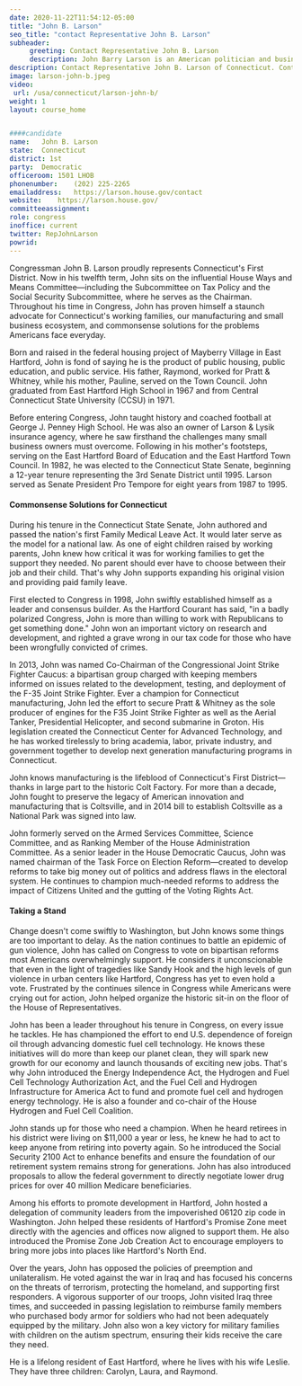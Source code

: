 ```yaml
---
date: 2020-11-22T11:54:12-05:00
title: "John B. Larson"
seo_title: "contact Representative John B. Larson"
subheader:
     greeting: Contact Representative John B. Larson 
     description: John Barry Larson is an American politician and businessman serving as the U.S. Representative for Connecticut's 1st congressional district, serving since 1999. The district is based in the state capital, Hartford. He is a member of the Democratic Party. Larson is the former chairman of the House Democratic Caucus.
description: Contact Representative John B. Larson of Connecticut. Contact information for John B. Larson includes email address, phone number, and mailing address.
image: larson-john-b.jpeg
video: 
 url: /usa/connecticut/larson-john-b/
weight: 1
layout: course_home


####candidate
name:	John B. Larson
state:	Connecticut
district: 1st
party:	Democratic
officeroom:	1501 LHOB
phonenumber:	(202) 225-2265
emailaddress:	https://larson.house.gov/contact
website:	https://larson.house.gov/
committeeassignment: 
role: congress
inoffice: current
twitter: RepJohnLarson
powrid: 
---
```


Congressman John B. Larson proudly represents Connecticut's First District. Now in his twelfth term, John sits on the influential House Ways and Means Committee—including the Subcommittee on Tax Policy and the Social Security Subcommittee, where he serves as the Chairman. Throughout his time in Congress, John has proven himself a staunch advocate for Connecticut's working families, our manufacturing and small business ecosystem, and commonsense solutions for the problems Americans face everyday.

Born and raised in the federal housing project of Mayberry Village in East Hartford, John is fond of saying he is the product of public housing, public education, and public service. His father, Raymond, worked for Pratt & Whitney, while his mother, Pauline, served on the Town Council. John graduated from East Hartford High School in 1967 and from Central Connecticut State University (CCSU) in 1971.

Before entering Congress, John taught history and coached football at George J. Penney High School. He was also an owner of Larson & Lysik insurance agency, where he saw firsthand the challenges many small business owners must overcome. Following in his mother's footsteps, serving on the East Hartford Board of Education and the East Hartford Town Council. In 1982, he was elected to the Connecticut State Senate, beginning a 12-year tenure representing the 3rd Senate District until 1995. Larson served as Senate President Pro Tempore for eight years from 1987 to 1995.

#### Commonsense Solutions for Connecticut
During his tenure in the Connecticut State Senate, John authored and passed the nation's first Family Medical Leave Act. It would later serve as the model for a national law. As one of eight children raised by working parents, John knew how critical it was for working families to get the support they needed. No parent should ever have to choose between their job and their child. That's why John supports expanding his original vision and providing paid family leave.

First elected to Congress in 1998, John swiftly established himself as a leader and consensus builder. As the Hartford Courant has said, "in a badly polarized Congress, John is more than willing to work with Republicans to get something done." John won an important victory on research and development, and righted a grave wrong in our tax code for those who have been wrongfully convicted of crimes.

In 2013, John was named Co-Chairman of the Congressional Joint Strike Fighter Caucus: a bipartisan group charged with keeping members informed on issues related to the development, testing, and deployment of the F-35 Joint Strike Fighter. Ever a champion for Connecticut manufacturing, John led the effort to secure Pratt & Whitney as the sole producer of engines for the F35 Joint Strike Fighter as well as the Aerial Tanker, Presidential Helicopter, and second submarine in Groton. His legislation created the Connecticut Center for Advanced Technology, and he has worked tirelessly to bring academia, labor, private industry, and government together to develop next generation manufacturing programs in Connecticut.

John knows manufacturing is the lifeblood of Connecticut's First District—thanks in large part to the historic Colt Factory. For more than a decade, John fought to preserve the legacy of American innovation and manufacturing that is Coltsville, and in 2014 bill to establish Coltsville as a National Park was signed into law.

John formerly served on the Armed Services Committee, Science Committee, and as Ranking Member of the House Administration Committee. As a senior leader in the House Democratic Caucus, John was named chairman of the Task Force on Election Reform—created to develop reforms to take big money out of politics and address flaws in the electoral system. He continues to champion much-needed reforms to address the impact of Citizens United and the gutting of the Voting Rights Act.

#### Taking a Stand
Change doesn't come swiftly to Washington, but John knows some things are too important to delay. As the nation continues to battle an epidemic of gun violence, John has called on Congress to vote on bipartisan reforms most Americans overwhelmingly support. He considers it unconscionable that even in the light of tragedies like Sandy Hook and the high levels of gun violence in urban centers like Hartford, Congress has yet to even hold a vote. Frustrated by the continues silence in Congress while Americans were crying out for action, John helped organize the historic sit-in on the floor of the House of Representatives.

 
John has been a leader throughout his tenure in Congress, on every issue he tackles. He has championed the effort to end U.S. dependence of foreign oil through advancing domestic fuel cell technology. He knows these initiatives will do more than keep our planet clean, they will spark new growth for our economy and launch thousands of exciting new jobs. That's why John introduced the Energy Independence Act, the Hydrogen and Fuel Cell Technology Authorization Act, and the Fuel Cell and Hydrogen Infrastructure for America Act to fund and promote fuel cell and hydrogen energy technology. He is also a founder and co-chair of the House Hydrogen and Fuel Cell Coalition.

John stands up for those who need a champion. When he heard retirees in his district were living on $11,000 a year or less, he knew he had to act to keep anyone from retiring into poverty again. So he introduced the Social Security 2100 Act to enhance benefits and ensure the foundation of our retirement system remains strong for generations. John has also introduced proposals to allow the federal government to directly negotiate lower drug prices for over 40 million Medicare beneficiaries.

Among his efforts to promote development in Hartford, John hosted a delegation of community leaders from the impoverished 06120 zip code in Washington. John helped these residents of Hartford's Promise Zone meet directly with the agencies and offices now aligned to support them. He also introduced the Promise Zone Job Creation Act to encourage employers to bring more jobs into places like Hartford's North End.

Over the years, John has opposed the policies of preemption and unilateralism. He voted against the war in Iraq and has focused his concerns on the threats of terrorism, protecting the homeland, and supporting first responders. A vigorous supporter of our troops, John visited Iraq three times, and succeeded in passing legislation to reimburse family members who purchased body armor for soldiers who had not been adequately equipped by the military. John also won a key victory for military families with children on the autism spectrum, ensuring their kids receive the care they need.

He is a lifelong resident of East Hartford, where he lives with his wife Leslie. They have three children: Carolyn, Laura, and Raymond.
